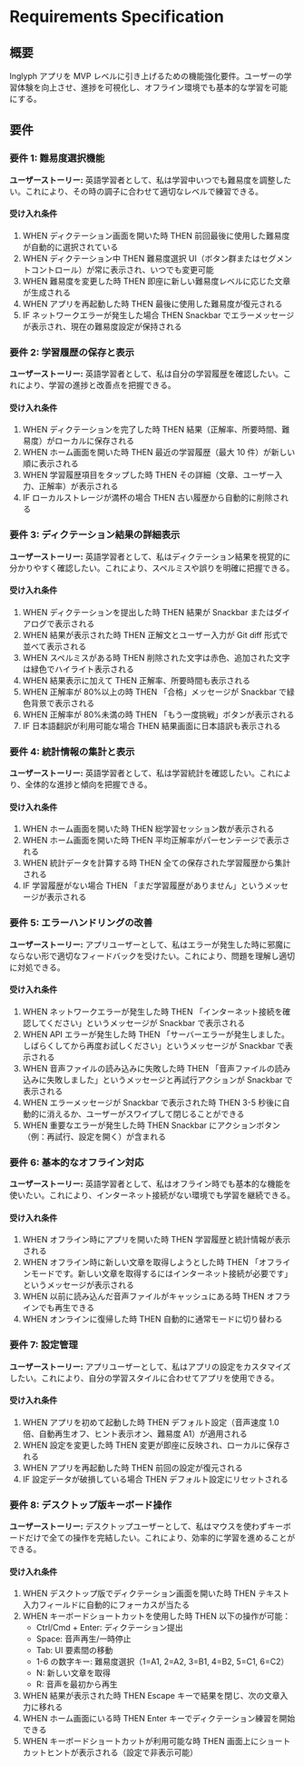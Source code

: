 # Requirements Specification

## 概要

Inglyph アプリを MVP レベルに引き上げるための機能強化要件。ユーザーの学習体験を向上させ、進捗を可視化し、オフライン環境でも基本的な学習を可能にする。

## 要件

### 要件 1: 難易度選択機能

**ユーザーストーリー:** 英語学習者として、私は学習中いつでも難易度を調整したい。これにより、その時の調子に合わせて適切なレベルで練習できる。

#### 受け入れ条件

1. WHEN ディクテーション画面を開いた時 THEN 前回最後に使用した難易度が自動的に選択されている
2. WHEN ディクテーション中 THEN 難易度選択 UI（ボタン群またはセグメントコントロール）が常に表示され、いつでも変更可能
3. WHEN 難易度を変更した時 THEN 即座に新しい難易度レベルに応じた文章が生成される
4. WHEN アプリを再起動した時 THEN 最後に使用した難易度が復元される
5. IF ネットワークエラーが発生した場合 THEN Snackbar でエラーメッセージが表示され、現在の難易度設定が保持される

### 要件 2: 学習履歴の保存と表示

**ユーザーストーリー:** 英語学習者として、私は自分の学習履歴を確認したい。これにより、学習の進捗と改善点を把握できる。

#### 受け入れ条件

1. WHEN ディクテーションを完了した時 THEN 結果（正解率、所要時間、難易度）がローカルに保存される
2. WHEN ホーム画面を開いた時 THEN 最近の学習履歴（最大 10 件）が新しい順に表示される
3. WHEN 学習履歴項目をタップした時 THEN その詳細（文章、ユーザー入力、正解率）が表示される
4. IF ローカルストレージが満杯の場合 THEN 古い履歴から自動的に削除される

### 要件 3: ディクテーション結果の詳細表示

**ユーザーストーリー:** 英語学習者として、私はディクテーション結果を視覚的に分かりやすく確認したい。これにより、スペルミスや誤りを明確に把握できる。

#### 受け入れ条件

1. WHEN ディクテーションを提出した時 THEN 結果が Snackbar またはダイアログで表示される
2. WHEN 結果が表示された時 THEN 正解文とユーザー入力が Git diff 形式で並べて表示される
3. WHEN スペルミスがある時 THEN 削除された文字は赤色、追加された文字は緑色でハイライト表示される
4. WHEN 結果表示に加えて THEN 正解率、所要時間も表示される
5. WHEN 正解率が 80%以上の時 THEN 「合格」メッセージが Snackbar で緑色背景で表示される
6. WHEN 正解率が 80%未満の時 THEN 「もう一度挑戦」ボタンが表示される
7. IF 日本語翻訳が利用可能な場合 THEN 結果画面に日本語訳も表示される

### 要件 4: 統計情報の集計と表示

**ユーザーストーリー:** 英語学習者として、私は学習統計を確認したい。これにより、全体的な進捗と傾向を把握できる。

#### 受け入れ条件

1. WHEN ホーム画面を開いた時 THEN 総学習セッション数が表示される
2. WHEN ホーム画面を開いた時 THEN 平均正解率がパーセンテージで表示される
3. WHEN 統計データを計算する時 THEN 全ての保存された学習履歴から集計される
4. IF 学習履歴がない場合 THEN 「まだ学習履歴がありません」というメッセージが表示される

### 要件 5: エラーハンドリングの改善

**ユーザーストーリー:** アプリユーザーとして、私はエラーが発生した時に邪魔にならない形で適切なフィードバックを受けたい。これにより、問題を理解し適切に対処できる。

#### 受け入れ条件

1. WHEN ネットワークエラーが発生した時 THEN 「インターネット接続を確認してください」というメッセージが Snackbar で表示される
2. WHEN API エラーが発生した時 THEN 「サーバーエラーが発生しました。しばらくしてから再度お試しください」というメッセージが Snackbar で表示される
3. WHEN 音声ファイルの読み込みに失敗した時 THEN 「音声ファイルの読み込みに失敗しました」というメッセージと再試行アクションが Snackbar で表示される
4. WHEN エラーメッセージが Snackbar で表示された時 THEN 3-5 秒後に自動的に消えるか、ユーザーがスワイプして閉じることができる
5. WHEN 重要なエラーが発生した時 THEN Snackbar にアクションボタン（例：再試行、設定を開く）が含まれる

### 要件 6: 基本的なオフライン対応

**ユーザーストーリー:** 英語学習者として、私はオフライン時でも基本的な機能を使いたい。これにより、インターネット接続がない環境でも学習を継続できる。

#### 受け入れ条件

1. WHEN オフライン時にアプリを開いた時 THEN 学習履歴と統計情報が表示される
2. WHEN オフライン時に新しい文章を取得しようとした時 THEN 「オフラインモードです。新しい文章を取得するにはインターネット接続が必要です」というメッセージが表示される
3. WHEN 以前に読み込んだ音声ファイルがキャッシュにある時 THEN オフラインでも再生できる
4. WHEN オンラインに復帰した時 THEN 自動的に通常モードに切り替わる

### 要件 7: 設定管理

**ユーザーストーリー:** アプリユーザーとして、私はアプリの設定をカスタマイズしたい。これにより、自分の学習スタイルに合わせてアプリを使用できる。

#### 受け入れ条件

1. WHEN アプリを初めて起動した時 THEN デフォルト設定（音声速度 1.0 倍、自動再生オフ、ヒント表示オン、難易度 A1）が適用される
2. WHEN 設定を変更した時 THEN 変更が即座に反映され、ローカルに保存される
3. WHEN アプリを再起動した時 THEN 前回の設定が復元される
4. IF 設定データが破損している場合 THEN デフォルト設定にリセットされる

### 要件 8: デスクトップ版キーボード操作

**ユーザーストーリー:** デスクトップユーザーとして、私はマウスを使わずキーボードだけで全ての操作を完結したい。これにより、効率的に学習を進めることができる。

#### 受け入れ条件

1. WHEN デスクトップ版でディクテーション画面を開いた時 THEN テキスト入力フィールドに自動的にフォーカスが当たる
2. WHEN キーボードショートカットを使用した時 THEN 以下の操作が可能：
   - Ctrl/Cmd + Enter: ディクテーション提出
   - Space: 音声再生/一時停止
   - Tab: UI 要素間の移動
   - 1-6 の数字キー: 難易度選択（1=A1, 2=A2, 3=B1, 4=B2, 5=C1, 6=C2）
   - N: 新しい文章を取得
   - R: 音声を最初から再生
3. WHEN 結果が表示された時 THEN Escape キーで結果を閉じ、次の文章入力に移れる
4. WHEN ホーム画面にいる時 THEN Enter キーでディクテーション練習を開始できる
5. WHEN キーボードショートカットが利用可能な時 THEN 画面上にショートカットヒントが表示される（設定で非表示可能）
